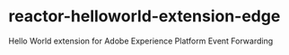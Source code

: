 # reactor-helloworld-extension-edge
Hello World extension for Adobe Experience Platform Event Forwarding
